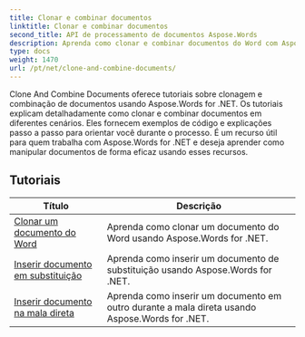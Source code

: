 ```yaml
---
title: Clonar e combinar documentos
linktitle: Clonar e combinar documentos
second_title: API de processamento de documentos Aspose.Words
description: Aprenda como clonar e combinar documentos do Word com Aspose.Words for .NET. Aprenda como criar cópias de documentos, mesclar vários documentos em um só, gerenciar seções, cabeçalhos e rodapés.
type: docs
weight: 1470
url: /pt/net/clone-and-combine-documents/
---
```

Clone And Combine Documents oferece tutoriais sobre clonagem e combinação de documentos usando Aspose.Words for .NET. Os tutoriais explicam detalhadamente como clonar e combinar documentos em diferentes cenários. Eles fornecem exemplos de código e explicações passo a passo para orientar você durante o processo. É um recurso útil para quem trabalha com Aspose.Words for .NET e deseja aprender como manipular documentos de forma eficaz usando esses recursos.

 ## Tutoriais
| Título | Descrição |
| --- | --- |
| [Clonar um documento do Word](./cloning-document/) | Aprenda como clonar um documento do Word usando Aspose.Words for .NET. |
| [Inserir documento em substituição](./insert-document-at-replace/) | Aprenda como inserir um documento de substituição usando Aspose.Words for .NET. |
| [Inserir documento na mala direta](./insert-document-at-mail-merge/) | Aprenda como inserir um documento em outro durante a mala direta usando Aspose.Words for .NET. |